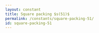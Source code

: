 ```yaml
---
layout: constant
title: Square packing $s(51)$
permalink: /constants/square-packing-51/
id: square-packing-51
---
```

